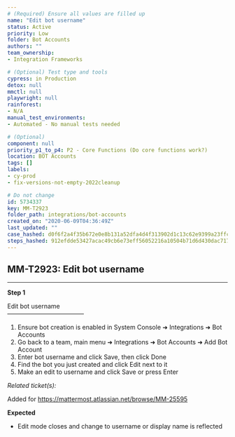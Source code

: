 ```yaml
---
# (Required) Ensure all values are filled up
name: "Edit bot username"
status: Active
priority: Low
folder: Bot Accounts
authors: ""
team_ownership: 
- Integration Frameworks

# (Optional) Test type and tools
cypress: in Production
detox: null
mmctl: null
playwright: null
rainforest: 
- N/A
manual_test_environments: 
- Automated - No manual tests needed

# (Optional)
component: null
priority_p1_to_p4: P2 - Core Functions (Do core functions work?)
location: BOT Accounts
tags: []
labels: 
- cy-prod
- fix-versions-not-empty-2022cleanup

# Do not change
id: 5734337
key: MM-T2923
folder_path: integrations/bot-accounts
created_on: "2020-06-09T04:36:49Z"
last_updated: ""
case_hashed: d0f6f2a4f35b672e0e8b131a52dfa4d4f313902d1c13c62e9399a23ffcff021dcb7e4406162c21145d361a978c440449
steps_hashed: 912efdde53427acac49cb6e73eff56052216a10504b71d6d430dac717bedaae62336a75bd6eeda774e8795079377deac
---
```


## MM-T2923: Edit bot username

---

**Step 1**

Edit bot username\
–––––––––––––––––––––––––

1. Ensure bot creation is enabled in System Console ➜ Integrations ➜ Bot Accounts
2. Go back to a team, main menu ➜ Integrations ➜ Bot Accounts ➜ Add Bot Account
3. Enter bot username and click Save, then click Done
4. Find the bot you just created and click Edit next to it
5. Make an edit to username and click Save or press Enter

_Related ticket(s):_

Added for <https://mattermost.atlassian.net/browse/MM-25595>

**Expected**

- Edit mode closes and change to username or display name is reflected
